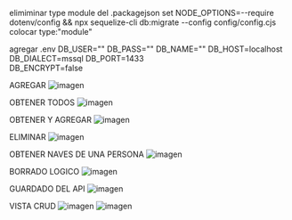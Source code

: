 elimiminar type module del .packagejson
set NODE_OPTIONS=--require dotenv/config && npx sequelize-cli db:migrate --config config/config.cjs
colocar type:"module"

agregar .env
DB_USER=""
DB_PASS=""
DB_NAME=""
DB_HOST=localhost  
DB_DIALECT=mssql
DB_PORT=1433  
DB_ENCRYPT=false 

AGREGAR
![imagen](https://github.com/user-attachments/assets/cb9642ed-c8fe-446f-994a-5c5728f6f57b)

OBTENER TODOS
![imagen](https://github.com/user-attachments/assets/2e678c90-4c3f-4c31-8766-61d8cec7e032)

OBTENER Y AGREGAR 
![imagen](https://github.com/user-attachments/assets/04c7fc0d-10ff-4b35-8e30-859f64768ab4)

ELIMINAR
![imagen](https://github.com/user-attachments/assets/67e5e025-35a8-48bc-969c-a79313155c7c)

OBTENER NAVES DE UNA PERSONA
![imagen](https://github.com/user-attachments/assets/20209c13-c2d1-4f64-8be0-8c08d8a06863)

BORRADO LOGICO
![imagen](https://github.com/user-attachments/assets/dcd8c36a-4629-434a-95dc-76a4f8a08bb1)

GUARDADO DEL API
![imagen](https://github.com/user-attachments/assets/96d0a930-4080-4c53-bac8-aa4f5a3a18c4)

VISTA CRUD
![imagen](https://github.com/user-attachments/assets/08ee89a7-6444-4078-be3a-a31087bc0303)
![imagen](https://github.com/user-attachments/assets/c69176f5-8305-422e-95d3-94b3a08ecbda)
